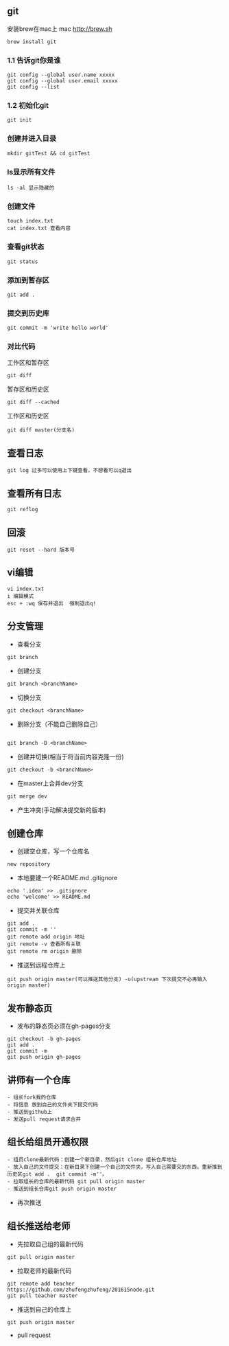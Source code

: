 ## git
安装brew在mac上
mac http://brew.sh
```
brew install git 
```
### 1.1 告诉git你是谁
```
git config --global user.name xxxxx
git config --global user.email xxxxx
git config --list
```
### 1.2 初始化git
```
git init
```

### 创建并进入目录 
```
mkdir gitTest && cd gitTest
```

### ls显示所有文件
```
ls -al 显示隐藏的
```

### 创建文件
```
touch index.txt
cat index.txt 查看内容
```

### 查看git状态
```
git status 
```

### 添加到暂存区
```
git add .
```

### 提交到历史库
```
git commit -m 'write hello world'
```

### 对比代码
工作区和暂存区
```
git diff
```
暂存区和历史区 
```
git diff --cached
```
工作区和历史区 
```
git diff master(分支名)
```

## 查看日志
```
git log 过多可以使用上下键查看，不想看可以q退出
```

## 查看所有日志
```
git reflog
```
## 回滚
```
git reset --hard 版本号
```
## vi编辑
```
vi index.txt
i 编辑模式
esc + :wq 保存并退出  强制退出q!
```


## 分支管理
- 查看分支
```
git branch 
```
- 创建分支
```
git branch <branchName>
```
- 切换分支
```
git checkout <branchName>
```
- 删除分支（不能自己删除自己）
```

git branch -D <branchName>
```
- 创建并切换(相当于将当前内容克隆一份)
```
git checkout -b <branchName>
```
- 在master上合并dev分支
```
git merge dev
```
- 产生冲突(手动解决提交新的版本)

## 创建仓库
- 创建空仓库，写一个仓库名
```
new repository
```

- 本地要建一个README.md .gitignore
```
echo '.idea' >> .gitignore
echo 'welcome' >> README.md
```

- 提交并关联仓库
```
git add .
git commit -m ''
git remote add origin 地址
git remote -v 查看所有关联
git remote rm origin 删除
```
- 推送到远程仓库上
```
git push origin master(可以推送其他分支) -u(upstream 下次提交不必再输入origin master)
```

## 发布静态页
- 发布的静态页必须在gh-pages分支
```
git checkout -b gh-pages
git add .
git commit -m 
git push origin gh-pages
```

## 讲师有一个仓库 
```
- 组长fork我的仓库
- 将信息 放到自己的文件夹下提交代码
- 推送到github上
- 发送pull request请求合并
```

## 组长给组员开通权限
```
- 组员clone最新代码：创建一个新目录，然后git clone 组长仓库地址
- 放入自己的文件提交：在新目录下创建一个自己的文件夹，写入自己需要交的东西。重新推到历史区git add .  git commit -m''。
- 拉取组长的仓库的最新代码 git pull origin master
- 推送到组长仓库git push origin master
```
- 再次推送

## 组长推送给老师
- 先拉取自己组的最新代码
```
git pull origin master
```
- 拉取老师的最新代码
```
git remote add teacher https://github.com/zhufengzhufeng/201615node.git
git pull teacher master
```
- 推送到自己的仓库上
```
git push origin master
```
- pull request